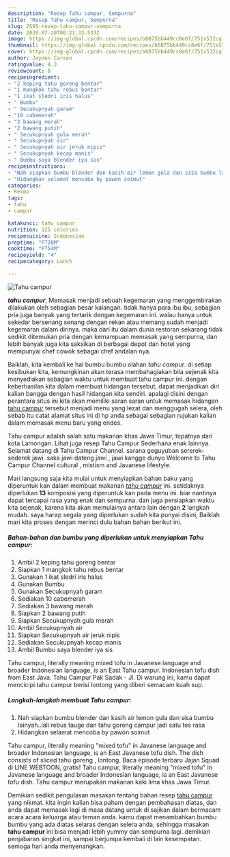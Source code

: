 ```yaml
---
description: "Resep Tahu campur, Sempurna"
title: "Resep Tahu campur, Sempurna"
slug: 2595-resep-tahu-campur-sempurna
date: 2020-07-20T00:21:33.533Z
image: https://img-global.cpcdn.com/recipes/b6075bb449cc8e6f/751x532cq70/tahu-campur-foto-resep-utama.jpg
thumbnail: https://img-global.cpcdn.com/recipes/b6075bb449cc8e6f/751x532cq70/tahu-campur-foto-resep-utama.jpg
cover: https://img-global.cpcdn.com/recipes/b6075bb449cc8e6f/751x532cq70/tahu-campur-foto-resep-utama.jpg
author: Jayden Carson
ratingvalue: 4.3
reviewcount: 8
recipeingredient:
- "2 keping tahu goreng bentar"
- "1 mangkok tahu rebus bentar"
- "1 ikat sledri iris halus"
- " Bumbu"
- " Secukupnyah garam"
- "10 cabemerah"
- "3 bawang merah"
- "2 bawang putih"
- " Secukupnyah gula merah"
- " Secukupnyah air"
- " Secukupnyah air jeruk nipis"
- " Secukupnyah kecap manis"
- " Bumbu saya blender iya sis"
recipeinstructions:
- "Nah siapkan bumbu blender dan kasih air lemon gula dan sisa bumbu lainyah..lali rebus tauge dan tahu goreng campur jadi satu tes rasa"
- "Hidangkan selamat mencoba by pawon soimut"
categories:
- Resep
tags:
- tahu
- campur

katakunci: tahu campur 
nutrition: 125 calories
recipecuisine: Indonesian
preptime: "PT28M"
cooktime: "PT54M"
recipeyield: "4"
recipecategory: Lunch

---
```



![Tahu campur](https://img-global.cpcdn.com/recipes/b6075bb449cc8e6f/751x532cq70/tahu-campur-foto-resep-utama.jpg)

<b><i>tahu campur</i></b>, Memasak menjadi sebuah kegemaran yang menggembirakan dilakukan oleh sebagian besar kalangan. tidak hanya para ibu ibu, sebagian pria juga banyak yang tertarik dengan kegemaran ini. walau hanya untuk sekedar bersenang senang dengan rekan atau memang sudah menjadi kegemaran dalam dirinya. maka dari itu dalam dunia restoran sekarang tidak sedikit ditemukan pria dengan kemampuan memasak yang sempurna, dan lebih banyak juga kita saksikan di berbagai depot dan hotel yang mempunyai chef cowok sebagai chef andalan nya.

Baiklah, kita kembali ke hal bumbu bumbu olahan <i>tahu campur</i>. di setiap kesibukan kita, kemungkinan akan terasa membahagiakan bila sejenak kita menyediakan sebagian waktu untuk membuat tahu campur ini. dengan keberhasilan kita dalam membuat hidangan tersebut, dapat menjadikan diri kalian bangga dengan hasil hidangan kita sendiri. apalagi disini dengan perantara situs ini kita akan memiliki saran saran untuk memasak hidangan <u>tahu campur</u> tersebut menjadi menu yang lezat dan menggugah selera, oleh sebab itu catat alamat situs ini di hp anda sebagai sebagian rujukan kalian dalam memasak menu baru yang endes.

Tahu campur adalah salah satu makanan khas Jawa Timur, tepatnya dari kota Lamongan. Lihat juga resep Tahu Campur Sederhana enak lainnya. Selamat datang di Tahu Campur Channel. sarana geguyuban sererek-sederek jawi. saka jawi dateng jawi , jawi kangge dunyo Welcome to Tahu Campur Channel cultural , mistism and Javanese lifestyle.


Mari langsung saja kita mulai untuk menyiapkan bahan baku yang diperuntuk kan dalam membuat makanan <u><i>tahu campur</i></u> ini. setidaknya diperlukan <b>13</b> komposisi yang diperuntuk kan pada menu ini. biar nantinya dapat tercapai rasa yang enak dan sempurna. dan juga persiapkan waktu kita sejenak, karena kita akan memulainya antara lain dengan <b>2</b> langkah mudah. saya harap segala yang diperlukan sudah kita punyai disini, Baiklah mari kita proses dengan merinci dulu bahan bahan berikut ini.

<!--inarticleads1-->

##### Bahan-bahan dan bumbu yang diperlukan untuk menyiapkan Tahu campur:

1. Ambil 2 keping tahu goreng bentar
1. Siapkan 1 mangkok tahu rebus bentar
1. Gunakan 1 ikat sledri iris halus
1. Gunakan  Bumbu
1. Gunakan  Secukupnyah garam
1. Sediakan 10 cabemerah
1. Sediakan 3 bawang merah
1. Siapkan 2 bawang putih
1. Siapkan  Secukupnyah gula merah
1. Ambil  Secukupnyah air
1. Siapkan  Secukupnyah air jeruk nipis
1. Sediakan  Secukupnyah kecap manis
1. Ambil  Bumbu saya blender iya sis


Tahu campur, literally meaning mixed tofu in Javanese language and broader Indonesian language, is an East Tahu campur. Indonesian tofu dish from East Java. Tahu Campur Pak Sadak - Jl. Di warung ini, kamu dapat mencicipi tahu campur berisi lontong yang diberi semacam kuah sup. 

<!--inarticleads2-->

##### Langkah-langkah membuat Tahu campur:

1. Nah siapkan bumbu blender dan kasih air lemon gula dan sisa bumbu lainyah..lali rebus tauge dan tahu goreng campur jadi satu tes rasa
1. Hidangkan selamat mencoba by pawon soimut


Tahu campur, literally meaning &#34;mixed tofu&#34; in Javanese language and broader Indonesian language, is an East Javanese tofu dish. The dish consists of sliced tahu goreng , lontong. Baca episode terbaru Jajan Squad di LINE WEBTOON, gratis! Tahu campur, literally meaning &#34;mixed tofu&#34; in Javanese language and broader Indonesian language, is an East Javanese tofu dish. Tahu campur merupakan makanan kaki lima khas Jawa Timur. 

Demikian sedikit pengulasan masakan tentang bahan resep <u>tahu campur</u> yang nikmat. kita ingin kalian bisa paham dengan pembahasan diatas, dan anda dapat memasak lagi di masa datang untuk di sajikan dalam bermacam acara acara keluarga atau teman anda. kamu dapat menambahkan bumbu bumbu yang ada diatas selaras dengan selera anda, sehingga masakan <b>tahu campur</b> ini bisa menjadi lebih yummy dan sempurna lagi. demikian penjabaran singkat ini, sampai berjumpa kembali di lain kesempatan. semoga hari anda menyenangkan.
